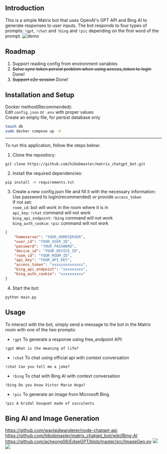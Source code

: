## Introduction
This is a simple Matrix bot that uses OpenAI's GPT API and Bing AI to generate responses to user inputs. The bot responds to four types of prompts: `!gpt`, `!chat` and `!bing` and `!pic` depending on the first word of the prompt.
![demo](https://i.imgur.com/kK4rnPf.jpeg "demo")

## Roadmap
1. Support reading config from environment variables
2. <del>Solve sync token persist problem when using access_token to login</del> Done!
3. <del>Support e2e session</del> Done!

## Installation and Setup
Docker method(Recommended):<br>
Edit `config.json` or `.env` with proper values <br>
Create an empty file, for persist database only<br>
```bash
touch db
sudo docker compose up -d
```
<hr>

To run this application, follow the steps below:<br>
1. Clone the repository:
```
git clone https://github.com/hibobmaster/matrix_chatgpt_bot.git
```
2. Install the required dependencies:<br>
```
pip install -r requirements.txt
```
3. Create a new config.json file and fill it with the necessary information:<br>
Use password to login(recommended) or provide `access_token` <br>
If not set:<br>
`room_id`: bot will work in the room where it is in <br>
`api_key`: `!chat` command will not work <br>
`bing_api_endpoint`: `!bing` command will not work <br>
`bing_auth_cookie`: `!pic` command will not work 
```json
{
    "homeserver": "YOUR_HOMESERVER",
    "user_id": "YOUR_USER_ID",
    "password": "YOUR_PASSWORD",
    "device_id": "YOUR_DEVICE_ID",
    "room_id": "YOUR_ROOM_ID",
    "api_key": "YOUR_API_KEY",
    "access_token": "xxxxxxxxxxxxxx",
    "bing_api_endpoint": "xxxxxxxxx",
    "bing_auth_cookie": "xxxxxxxxxx"
}
```
4. Start the bot:
```
python main.py
```
## Usage
To interact with the bot, simply send a message to the bot in the Matrix room with one of the two prompts:<br>
- `!gpt` To generate a response using free_endpoint API: 
```
!gpt What is the meaning of life?
```
- `!chat` To chat using official api with context conversation
```
!chat Can you tell me a joke?
```
- `!bing` To chat with Bing AI with context conversation
```
!bing Do you know Victor Marie Hugo?
```
- `!pic` To generate an image from Microsoft Bing
```
!pic A bridal bouquet made of succulents
```
## Bing AI and Image Generation
https://github.com/waylaidwanderer/node-chatgpt-api <br>
https://github.com/hibobmaster/matrix_chatgpt_bot/wiki/Bing-AI <br>
https://github.com/acheong08/EdgeGPT/blob/master/src/ImageGen.py
![](https://i.imgur.com/KuYddd5.jpg)
![](https://i.imgur.com/3SRQdN0.jpg)
